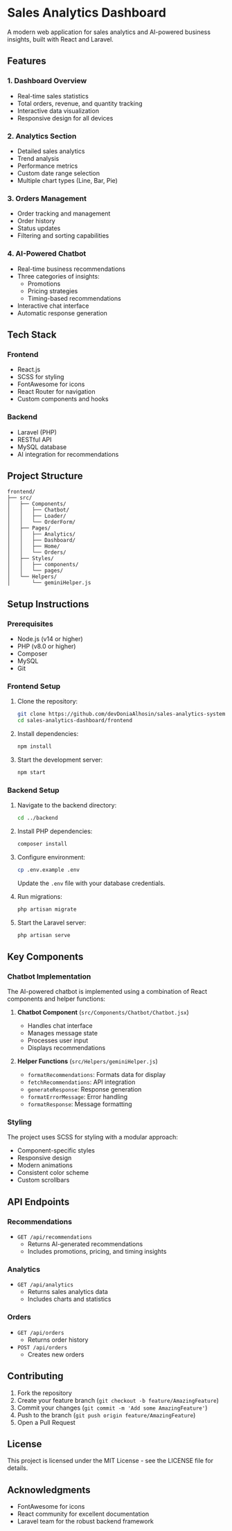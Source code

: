 # Sales Analytics Dashboard

A modern web application for sales analytics and AI-powered business insights, built with React and Laravel.

## Features

### 1. Dashboard Overview
- Real-time sales statistics
- Total orders, revenue, and quantity tracking
- Interactive data visualization
- Responsive design for all devices

### 2. Analytics Section
- Detailed sales analytics
- Trend analysis
- Performance metrics
- Custom date range selection
- Multiple chart types (Line, Bar, Pie)

### 3. Orders Management
- Order tracking and management
- Order history
- Status updates
- Filtering and sorting capabilities

### 4. AI-Powered Chatbot
- Real-time business recommendations
- Three categories of insights:
  - Promotions
  - Pricing strategies
  - Timing-based recommendations
- Interactive chat interface
- Automatic response generation

## Tech Stack

### Frontend
- React.js
- SCSS for styling
- FontAwesome for icons
- React Router for navigation
- Custom components and hooks

### Backend
- Laravel (PHP)
- RESTful API
- MySQL database
- AI integration for recommendations

## Project Structure

```
frontend/
├── src/
│   ├── Components/
│   │   ├── Chatbot/
│   │   ├── Loader/
│   │   └── OrderForm/
│   ├── Pages/
│   │   ├── Analytics/
│   │   ├── Dashboard/
│   │   ├── Home/
│   │   └── Orders/
│   ├── Styles/
│   │   ├── components/
│   │   └── pages/
│   └── Helpers/
│       └── geminiHelper.js
```

## Setup Instructions

### Prerequisites
- Node.js (v14 or higher)
- PHP (v8.0 or higher)
- Composer
- MySQL
- Git

### Frontend Setup
1. Clone the repository:
   ```bash
   git clone https://github.com/devDoniaAlhosin/sales-analytics-system.git
   cd sales-analytics-dashboard/frontend
   ```

2. Install dependencies:
   ```bash
   npm install
   ```

3. Start the development server:
   ```bash
   npm start
   ```

### Backend Setup
1. Navigate to the backend directory:
   ```bash
   cd ../backend
   ```

2. Install PHP dependencies:
   ```bash
   composer install
   ```

3. Configure environment:
   ```bash
   cp .env.example .env
   ```
   Update the `.env` file with your database credentials.

4. Run migrations:
   ```bash
   php artisan migrate
   ```

5. Start the Laravel server:
   ```bash
   php artisan serve
   ```

## Key Components

### Chatbot Implementation
The AI-powered chatbot is implemented using a combination of React components and helper functions:

1. **Chatbot Component** (`src/Components/Chatbot/Chatbot.jsx`)
   - Handles chat interface
   - Manages message state
   - Processes user input
   - Displays recommendations

2. **Helper Functions** (`src/Helpers/geminiHelper.js`)
   - `formatRecommendations`: Formats data for display
   - `fetchRecommendations`: API integration
   - `generateResponse`: Response generation
   - `formatErrorMessage`: Error handling
   - `formatResponse`: Message formatting

### Styling
The project uses SCSS for styling with a modular approach:
- Component-specific styles
- Responsive design
- Modern animations
- Consistent color scheme
- Custom scrollbars

## API Endpoints

### Recommendations
- `GET /api/recommendations`
  - Returns AI-generated recommendations
  - Includes promotions, pricing, and timing insights

### Analytics
- `GET /api/analytics`
  - Returns sales analytics data
  - Includes charts and statistics

### Orders
- `GET /api/orders`
  - Returns order history
- `POST /api/orders`
  - Creates new orders

## Contributing

1. Fork the repository
2. Create your feature branch (`git checkout -b feature/AmazingFeature`)
3. Commit your changes (`git commit -m 'Add some AmazingFeature'`)
4. Push to the branch (`git push origin feature/AmazingFeature`)
5. Open a Pull Request

## License

This project is licensed under the MIT License - see the LICENSE file for details.

## Acknowledgments

- FontAwesome for icons
- React community for excellent documentation
- Laravel team for the robust backend framework
